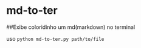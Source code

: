 # md-to-ter

##Exibe coloridinho um md(markdown) no terminal

uso `python md-to-ter.py path/to/file`  


